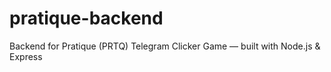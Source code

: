 # pratique-backend
Backend for Pratique (PRTQ) Telegram Clicker Game — built with Node.js &amp; Express
